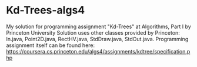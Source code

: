 # Kd-Trees-algs4
My solution for programming assignment "Kd-Trees" at Algorithms, Part I by Princeton University 
Solution uses other classes provided by Princeton: In.java, Point2D.java, RectHV.java, StdDraw.java, StdOut.java.
Programming assignment itself can be found here: https://coursera.cs.princeton.edu/algs4/assignments/kdtree/specification.php
